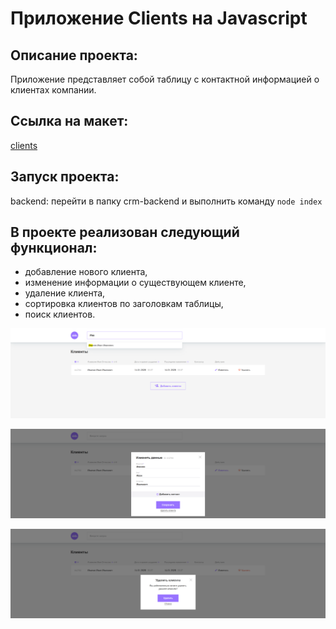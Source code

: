 # **Приложение Clients на Javascript**

## **Описание проекта:**

Приложение представляет собой таблицу с контактной информацией о клиентах компании.

## **Ссылка на макет:**

[clients](https://www.figma.com/file/rcta5K2ySOhnskjG1D82jL/CRM)

## **Запуск проекта:**

backend: перейти в папку crm-backend и выполнить команду `node index`

## **В проекте реализован следующий функционал:**

- добавление нового клиента,
- изменение информации о существующем клиенте,
- удаление клиента,
- сортировка клиентов по заголовкам таблицы,
- поиск клиентов.

![preview](./screenshots/1.png)

![preview](./screenshots/2.png)

![preview](./screenshots/3.png)
